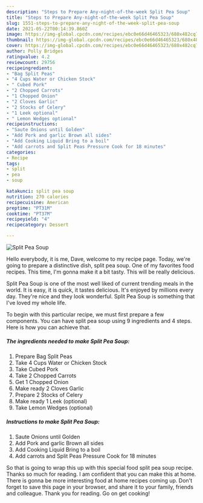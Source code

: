 ```yaml
---
description: "Steps to Prepare Any-night-of-the-week Split Pea Soup"
title: "Steps to Prepare Any-night-of-the-week Split Pea Soup"
slug: 1551-steps-to-prepare-any-night-of-the-week-split-pea-soup
date: 2021-05-22T00:14:39.860Z
image: https://img-global.cpcdn.com/recipes/ebc0e66d46465323/680x482cq70/split-pea-soup-recipe-main-photo.jpg
thumbnail: https://img-global.cpcdn.com/recipes/ebc0e66d46465323/680x482cq70/split-pea-soup-recipe-main-photo.jpg
cover: https://img-global.cpcdn.com/recipes/ebc0e66d46465323/680x482cq70/split-pea-soup-recipe-main-photo.jpg
author: Polly Bridges
ratingvalue: 4.2
reviewcount: 29756
recipeingredient:
- "Bag Split Peas"
- "4 Cups Water or Chicken Stock"
- " Cubed Pork"
- "2 Chopped Carrots"
- "1 Chopped Onion"
- "2 Cloves Garlic"
- "2 Stocks of Celery"
- "1 Leek optional"
- " Lemon Wedges optional"
recipeinstructions:
- "Saute Onions until Golden"
- "Add Pork and garlic Brown all sides"
- "Add Cooking Liquid Bring to a boil"
- "Add carrots and Split Peas Pressure Cook for 18 minutes"
categories:
- Recipe
tags:
- split
- pea
- soup

katakunci: split pea soup 
nutrition: 270 calories
recipecuisine: American
preptime: "PT31M"
cooktime: "PT37M"
recipeyield: "4"
recipecategory: Dessert

---
```



![Split Pea Soup](https://img-global.cpcdn.com/recipes/ebc0e66d46465323/680x482cq70/split-pea-soup-recipe-main-photo.jpg)

Hello everybody, it is me, Dave, welcome to my recipe page. Today, we're going to prepare a distinctive dish, split pea soup. One of my favorites food recipes. This time, I'm gonna make it a bit tasty. This will be really delicious.



Split Pea Soup is one of the most well liked of current trending meals in the world. It is easy, it is quick, it tastes delicious. It's enjoyed by millions every day. They're nice and they look wonderful. Split Pea Soup is something that I've loved my whole life.


To begin with this particular recipe, we must first prepare a few components. You can have split pea soup using 9 ingredients and 4 steps. Here is how you can achieve that.

<!--inarticleads1-->

##### The ingredients needed to make Split Pea Soup:

1. Prepare Bag Split Peas
1. Take 4 Cups Water or Chicken Stock
1. Take  Cubed Pork
1. Take 2 Chopped Carrots
1. Get 1 Chopped Onion
1. Make ready 2 Cloves Garlic
1. Prepare 2 Stocks of Celery
1. Make ready 1 Leek (optional)
1. Take  Lemon Wedges (optional)




<!--inarticleads2-->

##### Instructions to make Split Pea Soup:

1. Saute Onions until Golden
1. Add Pork and garlic Brown all sides
1. Add Cooking Liquid Bring to a boil
1. Add carrots and Split Peas Pressure Cook for 18 minutes




So that is going to wrap this up with this special food split pea soup recipe. Thanks so much for reading. I am confident that you can make this at home. There is gonna be more interesting food at home recipes coming up. Don't forget to save this page in your browser, and share it to your family, friends and colleague. Thank you for reading. Go on get cooking!
